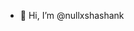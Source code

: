 - 👋 Hi, I’m @nullxshashank
<!---
nullxshashank/nullxshashank is a ✨ special ✨ repository because its `README.md` (this file) appears on your GitHub profile.
You can click the Preview link to take a look at your changes.
--->
